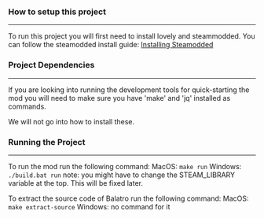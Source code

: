 ### How to setup this project

---

To run this project you will first need to install lovely and steammodded. You can follow the steamodded install guide: [Installing Steamodded](https://github.com/Steamodded/smods/wiki)

### Project Dependencies

---

If you are looking into running the development tools for quick-starting the mod you will need to make sure you have 'make' and 'jq' installed as commands.

We will not go into how to install these.

### Running the Project

---

To run the mod run the following command:
MacOS: `make run`
Windows: `./build.bat run` note: you might have to change the STEAM_LIBRARY variable at the top. This will be fixed later.

To extract the source code of Balatro run the following command:
MacOS: `make extract-source`
Windows: no command for it
